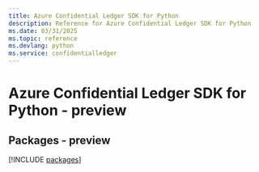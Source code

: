 ```yaml
---
title: Azure Confidential Ledger SDK for Python
description: Reference for Azure Confidential Ledger SDK for Python
ms.date: 03/31/2025
ms.topic: reference
ms.devlang: python
ms.service: confidentialledger
---
```

# Azure Confidential Ledger SDK for Python - preview
## Packages - preview
[!INCLUDE [packages](confidential-ledger-index.md)]